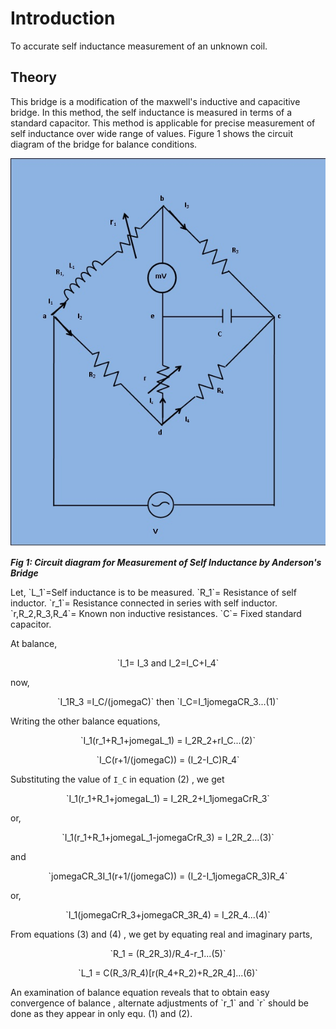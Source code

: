# Introduction
To accurate self inductance measurement of an unknown coil. 

## Theory

  
This bridge is a modification of the maxwell's inductive and capacitive bridge. In this method, the self inductance is measured in terms of a standard capacitor. This method is applicable for precise measurement of self inductance over wide range of values. Figure 1 shows the circuit diagram of the bridge for balance conditions.
<p align="center">

![Rm501 Figure](images/anderson_bridge.jpg)

***Fig 1: Circuit diagram for Measurement of Self Inductance by Anderson's Bridge***
</p>
Let, `L_1`=Self inductance is to be measured.
       `R_1`= Resistance of self inductor.
       `r_1`= Resistance connected in series with self inductor.
       `r,R_2,R_3,R_4`= Known non inductive resistances.
       `C`= Fixed standard capacitor.
       </p>
At balance,  
<p align="center">
`I_1= I_3 and I_2=I_C+I_4`
</p>


now,
<p align="center">
`I_1R_3 =I_C/(jomegaC)`          then    `I_C=I_1jomegaCR_3...(1)`
</p>

Writing the other balance equations,

<p align="center">
`I_1(r_1+R_1+jomegaL_1) = I_2R_2+rI_C...(2)`
</p>
<p align="center">
`I_C(r+1/(jomegaC)) = (I_2-I_C)R_4`
</p>

Substituting the value of `I_C` in equation (2) , we get
<p align="center">
`I_1(r_1+R_1+jomegaL_1) = I_2R_2+I_1jomegaCrR_3`
</p>
or,
<p align="center">
`I_1(r_1+R_1+jomegaL_1-jomegaCrR_3) = I_2R_2...(3)`
</p>
and
<p align="center">
`jomegaCR_3I_1(r+1/(jomegaC)) = (I_2-I_1jomegaCR_3)R_4`
</p>
or,
<p align="center">
`I_1(jomegaCrR_3+jomegaCR_3R_4) = I_2R_4...(4)`
</p>


From equations (3) and (4) , we get by equating real and imaginary parts,
<p align="center">
`R_1 = (R_2R_3)/R_4-r_1...(5)`
</p>
<p align="center">
`L_1 = C(R_3/R_4)[r(R_4+R_2)+R_2R_4]...(6)`
</p>
An examination of balance equation reveals that to obtain easy convergence of balance , alternate adjustments of `r_1` and `r` should be done as they appear in only equ. (1) and (2).

